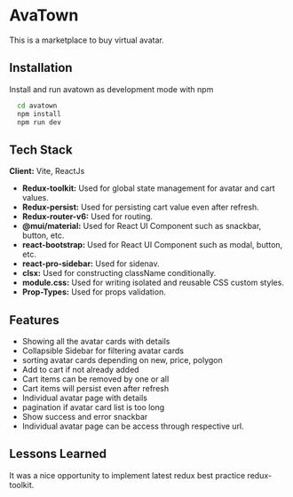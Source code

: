 # AvaTown

This is a marketplace to buy virtual avatar.


## Installation

Install and run avatown as development mode with npm

```bash
  cd avatown
  npm install
  npm run dev
```

## Tech Stack

**Client:** Vite, ReactJs

- **Redux-toolkit:** Used for global state management for avatar and cart values.
- **Redux-persist:** Used for persisting cart value even after refresh.
- **Redux-router-v6:** Used for routing.
- **@mui/material:** Used for React UI Component such as snackbar, button, etc.
- **react-bootstrap:** Used for React UI Component such as modal, button, etc.
- **react-pro-sidebar:** Used for sidenav.
- **clsx:** Used for constructing className conditionally.
- **module.css:** Used for writing isolated and reusable CSS custom styles.
- **Prop-Types:** Used for props validation.

## Features

- Showing all the avatar cards with details
- Collapsible Sidebar for filtering avatar cards
- sorting avatar cards depending on new, price, polygon
- Add to cart if not already added
- Cart items can be removed by one or all
- Cart items will persist even after refresh
- Individual avatar page with details
- pagination if avatar card list is too long
- Show success and error snackbar
- Individual avatar page can be access through respective url.

## Lessons Learned

It was a nice opportunity to implement latest redux best practice redux-toolkit.
